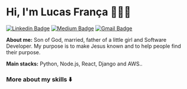 # Hi, I'm Lucas França 🧑🏻‍💻

[![Linkedin Badge](https://img.shields.io/badge/-Linkedin-blue?style=for-the-badge&logo=Linkedin&logoColor=white&link=https://www.linkedin.com/in/lucasfrancaid/)](https://www.linkedin.com/in/lucasfrancaid/) 
[![Medium Badge](https://img.shields.io/badge/-Medium-black?style=for-the-badge&logo=Medium&logoColor=white&link=https://medium.com/@lucasfrancaid)](https://medium.com/@lucasfrancaid)
[![Gmail Badge](https://img.shields.io/badge/-Email-red?style=for-the-badge&logo=Gmail&logoColor=white&link=mailto:lucasfrancaid@gmail.com)](mailto:lucasfrancaid@gmail.com)

<b>About me:</b> Son of God, married, father of a little girl and Software Developer.
My purpose is to make Jesus known and to help people find their purpose.

<b>Main stacks:</b> Python, Node.js, React, Django and AWS..

### More about my skills ⬇️
